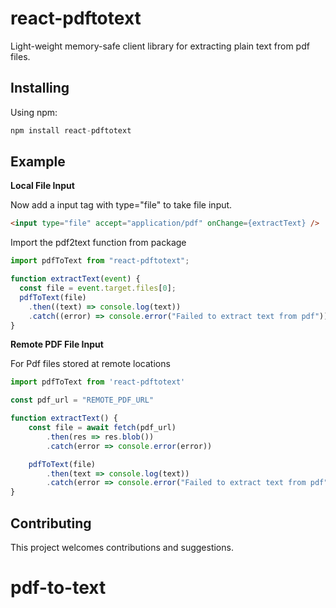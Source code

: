 # react-pdftotext

Light-weight memory-safe client library for extracting plain text from pdf files.

## Installing

Using npm:

```js
npm install react-pdftotext
```

## Example

**Local File Input**

Now add a input tag with type="file" to take file input.

```html
<input type="file" accept="application/pdf" onChange={extractText} />
```

Import the pdf2text function from package

```js
import pdfToText from "react-pdftotext";

function extractText(event) {
  const file = event.target.files[0];
  pdfToText(file)
    .then((text) => console.log(text))
    .catch((error) => console.error("Failed to extract text from pdf"));
}
```

**Remote PDF File Input**

For Pdf files stored at remote locations

```js
import pdfToText from 'react-pdftotext'

const pdf_url = "REMOTE_PDF_URL"

function extractText() {
    const file = await fetch(pdf_url)
        .then(res => res.blob())
        .catch(error => console.error(error))

    pdfToText(file)
        .then(text => console.log(text))
        .catch(error => console.error("Failed to extract text from pdf"))
}
```

## Contributing

This project welcomes contributions and suggestions.
# pdf-to-text
